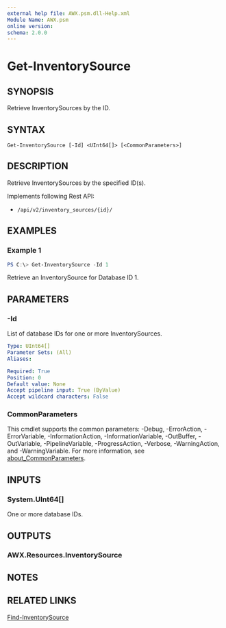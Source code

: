 ```yaml
---
external help file: AWX.psm.dll-Help.xml
Module Name: AWX.psm
online version:
schema: 2.0.0
---
```


# Get-InventorySource

## SYNOPSIS
Retrieve InventorySources by the ID.

## SYNTAX

```
Get-InventorySource [-Id] <UInt64[]> [<CommonParameters>]
```

## DESCRIPTION
Retrieve InventorySources by the specified ID(s).

Implements following Rest API:  
- `/api/v2/inventory_sources/{id}/`  

## EXAMPLES

### Example 1
```powershell
PS C:\> Get-InventorySource -Id 1
```

Retrieve an InventorySource for Database ID 1.

## PARAMETERS

### -Id
List of database IDs for one or more InventorySources.

```yaml
Type: UInt64[]
Parameter Sets: (All)
Aliases:

Required: True
Position: 0
Default value: None
Accept pipeline input: True (ByValue)
Accept wildcard characters: False
```

### CommonParameters
This cmdlet supports the common parameters: -Debug, -ErrorAction, -ErrorVariable, -InformationAction, -InformationVariable, -OutBuffer, -OutVariable, -PipelineVariable, -ProgressAction, -Verbose, -WarningAction, and -WarningVariable. For more information, see [about_CommonParameters](http://go.microsoft.com/fwlink/?LinkID=113216).

## INPUTS

### System.UInt64[]
One or more database IDs.

## OUTPUTS

### AWX.Resources.InventorySource
## NOTES

## RELATED LINKS

[Find-InventorySource](Find-InventorySource.md)
